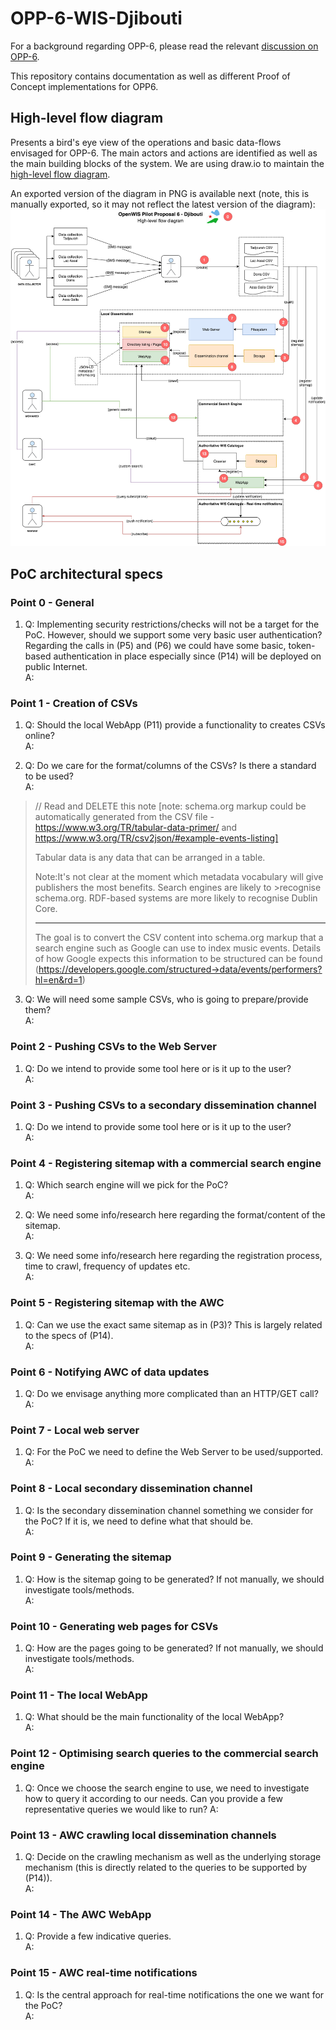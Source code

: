 # OPP-6-WIS-Djibouti
For a background regarding OPP-6, please read the relevant [discussion on OPP-6](https://github.com/OpenWIS/openwis-documentation/issues/309).

This repository contains documentation as well as different Proof of Concept implementations for OPP6.

## High-level flow diagram
Presents a bird's eye view of the operations and basic data-flows envisaged for OPP-6. The main actors and actions are 
identified as well as the main building blocks of the system. We are using draw.io to maintain the [high-level flow diagram](https://www.draw.io/#HNMichas%2FOPP-6-WIS-Djibouti%2Fmaster%2Fdocs%2FOPP6-Flow-diagram.xml).

An exported version of the diagram in PNG is available next (note, this is manually exported, so it may not reflect the latest version of the diagram):
![](docs/img/OPP6-Flow-diagram.png)

## PoC architectural specs

### Point 0 - General

1. Q: Implementing security restrictions/checks will not be a target for the PoC. However, should we support some very basic user authentication? Regarding the calls in (P5) and (P6) we could have some basic, token-based authentication in place especially since (P14) will be deployed on public Internet.  
A: 


### Point 1 - Creation of CSVs

1. Q: Should the local WebApp (P11) provide a functionality to creates CSVs online?  
A:

2. Q: Do we care for the format/columns of the CSVs? Is there a standard to be used?  
A:

>// Read and DELETE this note
>[note: schema.org markup could be automatically generated from the CSV file - 
>https://www.w3.org/TR/tabular-data-primer/ 
> and 
> https://www.w3.org/TR/csv2json/#example-events-listing]
>
>Tabular data is any data that can be arranged in a table.
>
>Note:It's not clear at the moment which metadata vocabulary will give publishers the most benefits. Search engines are likely to >recognise schema.org. RDF-based systems are more likely to recognise Dublin Core.
>
> ----
>The goal is to convert the CSV content into schema.org markup that a search engine such as Google can use to index music events. 
>Details of how Google expects this information to be structured can be found (https://developers.google.com/structured->data/events/performers?hl=en&rd=1)


3. Q: We will need some sample CSVs, who is going to prepare/provide them?  
A:


### Point 2 - Pushing CSVs to the Web Server

1. Q: Do we intend to provide some tool here or is it up to the user?  
A:


### Point 3 - Pushing CSVs to a secondary dissemination channel

1. Q: Do we intend to provide some tool here or is it up to the user?  
A:


### Point 4 - Registering sitemap with a commercial search engine

1. Q: Which search engine will we pick for the PoC?  
A:

2. Q: We need some info/research here regarding the format/content of the sitemap.  
A:

3. Q: We need some info/research here regarding the registration process, time to crawl, frequency of updates etc.  
A:


### Point 5 - Registering sitemap with the AWC

1. Q: Can we use the exact same sitemap as in (P3)? This is largely related to the specs of (P14).  
A:


### Point 6 - Notifying AWC of data updates

1. Q: Do we envisage anything more complicated than an HTTP/GET call?  
A:


### Point 7 - Local web server

1. Q: For the PoC we need to define the Web Server to be used/supported.  
A:


### Point 8 - Local secondary dissemination channel

1. Q: Is the secondary dissemination channel something we consider for the PoC? If it is, we need to define what that should be.  
A:

### Point 9 - Generating the sitemap

1. Q: How is the sitemap going to be generated? If not manually, we should investigate tools/methods.  
A:

### Point 10 - Generating web pages for CSVs

1. Q: How are the pages going to be generated? If not manually, we should investigate tools/methods.  
A:

### Point 11 - The local WebApp

1. Q: What should be the main functionality of the local WebApp?  
A:

### Point 12 - Optimising search queries to the commercial search engine

1. Q: Once we choose the search engine to use, we need to investigate how to query it according to our needs. Can you provide a few representative queries we would like to run?
A:

### Point 13 - AWC crawling local dissemination channels

1. Q: Decide on the crawling mechanism as well as the underlying storage mechanism (this is directly related to the queries to be supported by (P14)).  
A:

### Point 14 - The AWC WebApp

1. Q: Provide a few indicative queries.  
A:

### Point 15 - AWC real-time notifications

1. Q: Is the central approach for real-time notifications the one we want for the PoC?  
A:
